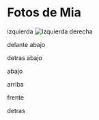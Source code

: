 Fotos de Mia
====

izquierda
![Izquierda](izquierda.jpg)
derecha 

delante abajo

detras abajo

abajo

arriba

frente

detras 